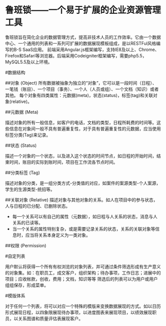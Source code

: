 鲁班锁——一个易于扩展的企业资源管理工具
====

鲁班锁旨在简化企业的数据管理方式，提高非技术人员的工作效率。它由一个数据中心、一个通用的列表和一系列可扩展的数据展现模板组成，是以RESTFul风格编写的B-S SaaS应用。
前端采用Angular.js框架编写，支持IE8及以上、Chrome、Firefox和Safari等浏览器。后端采用Codeigniter框架编写，需要php5.5，MySQL5.5及以上环境。


#数据结构

##对象 (Object)
所有数据被抽象为独立的“对象”，它可以是一段时间（日程）、一笔钱（账目）、一个项目（事务）、一个人（人员或组）、一个文档（知识）或者其他。
每个对象有四类属性：元数据(meta)，状态(status)，标签(tag)和关联对象(relative)。

##元数据 (Meta)

描述对象的所有一般信息，如客户的电话，文档的类型，日程所耗费的时间等。这些信息在对象间一般不具有普遍重复性，对于具有普遍重复性的元数据，应当使用标签分类(Tag)来记录。

##状态 (Status)

描述一个对象的一个状态，以及进入这个状态的时间节点，如日程的开始时间，结束时间，账目的实际到账时间，项目在工作流各节点时间。

##分类标签 (Tag)

描述对象的分类，是一组分类方式-分类值的对应，如案件的案源类型-个人案源，学生的生源类型-统招等。

##关联对象 (Relative)
描述对象与其他对象的关系。如人在项目中的参与状态，人与日程的已分配、已删除状态。
 - 每一个关系可以有自己的属性（元数据），如日程与人关系的状态，消息与人关系的已读等。
 - 当一个关系的属性特别复杂，或是需要记录关系的状态，关系的关联对象等信息时，应当将关系本身定义为一类对象。

##权限 (Permission)

#自定列表

用户默认将获得一个所有有权浏览的对象列表，并可通过条件筛选形成有生产意义的对象集。如：在职员工，成交客户，组织架构；待办事项，工作日志；进展中的项目；应收帐款，创收，费用；文档，知识等等
筛选后的列表可以为用户或用户组组保存，形成菜单。

#模版体系

对于任何一个列表，将可以对应一个特殊的模版来变换数据展现的方式。如以日历形式展现日程，以四象限展现待办事项，以进度图表来展现项目，以绩效展现职员，以关系图谱和质量评估表展现客户。
